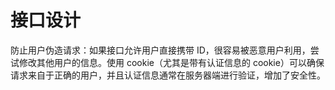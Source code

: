# 接口设计

防止用户伪造请求：如果接口允许用户直接携带 ID，很容易被恶意用户利用，尝试修改其他用户的信息。使用 cookie（尤其是带有认证信息的 cookie）可以确保请求来自于正确的用户，并且认证信息通常在服务器端进行验证，增加了安全性。
